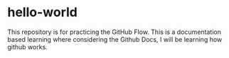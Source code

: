 # hello-world
This repository is for practicing the GitHub Flow.
This is a documentation based learning where considering the Github Docs, I will be learning how github works.

